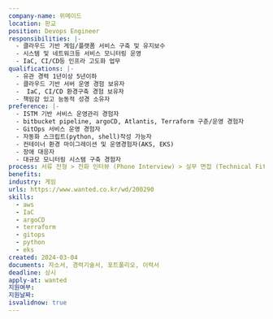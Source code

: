 ```yaml
---
company-name: 위메이드
location: 판교
position: Devops Engineer
responsibilities: |-
  - 클라우드 기반 게임/플랫폼 서비스 구축 및 유지보수
  - 시스템 및 네트워크등 서비스 모니터링 운영
  - IaC, CI/CD등 인프라 고도화 업무
qualifications: |-
  - 유관 경력 1년이상 5년이하
  - 클라우드 기반 서버 운영 경험 보유자
  -  IaC, CI/CD 환경구축 경험 보유자
  - 책임감 있고 능동적 성경 소유자
preference: |-
  - ISTM 기반 서비스 운영관리 경험자
  - bitbucket pipeline, argoCD, Atlantis, Terraform 구춘/운영 경험자
  - GitOps 서비스 운영 경험자
  - 자동화 스크립트(python, shell)작성 가능자
  - 컨테이너 환경 마이그레이션 및 운영경험자(AKS, EKS)
  - 장애 대응자
  - 대규모 모니터링 시스템 구축 경험자
process: 서류 전형 > 전화 인터뷰 (Phone Interview) > 실무 면접 (Technical Fit Interview) > 최종 면접 (Culture Fit Interview) > 합격 및 입사
benefits: 
industry: 게임
urls: https://www.wanted.co.kr/wd/200290
skills:
  - aws
  - IaC
  - argoCD
  - terraform
  - gitops
  - python
  - eks
created: 2024-03-04
documents: 자소서, 경력기술서, 포트폴리오, 이력서
deadline: 상시
apply-at: wanted
지원여부: 
지원날짜: 
isvalidnow: true
---
```

